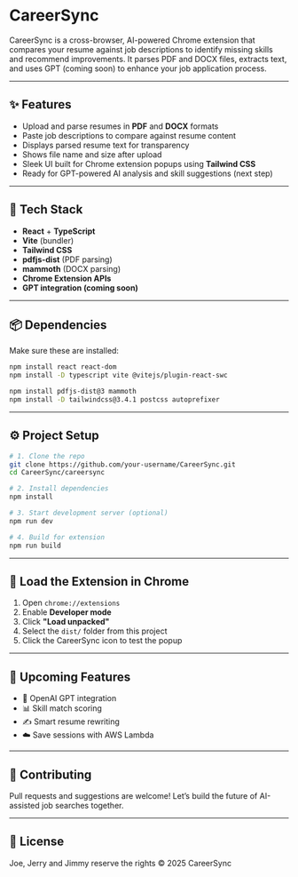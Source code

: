 # CareerSync

CareerSync is a cross-browser, AI-powered Chrome extension that compares your resume against job descriptions to identify missing skills and recommend improvements. It parses PDF and DOCX files, extracts text, and uses GPT (coming soon) to enhance your job application process.

---

## ✨ Features

- Upload and parse resumes in **PDF** and **DOCX** formats
- Paste job descriptions to compare against resume content
- Displays parsed resume text for transparency
- Shows file name and size after upload
- Sleek UI built for Chrome extension popups using **Tailwind CSS**
- Ready for GPT-powered AI analysis and skill suggestions (next step)

---

## 🚀 Tech Stack

- **React** + **TypeScript**
- **Vite** (bundler)
- **Tailwind CSS**
- **pdfjs-dist** (PDF parsing)
- **mammoth** (DOCX parsing)
- **Chrome Extension APIs**
- **GPT integration (coming soon)**

---

## 📦 Dependencies

Make sure these are installed:

```bash
npm install react react-dom
npm install -D typescript vite @vitejs/plugin-react-swc

npm install pdfjs-dist@3 mammoth
npm install -D tailwindcss@3.4.1 postcss autoprefixer
```

---

## ⚙️ Project Setup

```bash
# 1. Clone the repo
git clone https://github.com/your-username/CareerSync.git
cd CareerSync/careersync

# 2. Install dependencies
npm install

# 3. Start development server (optional)
npm run dev

# 4. Build for extension
npm run build
```

---

## 🧩 Load the Extension in Chrome

1. Open `chrome://extensions`
2. Enable **Developer mode**
3. Click **"Load unpacked"**
4. Select the `dist/` folder from this project
5. Click the CareerSync icon to test the popup

---

## 🧠 Upcoming Features

- 🔌 OpenAI GPT integration
- 📊 Skill match scoring
- ✍️ Smart resume rewriting
- ☁️ Save sessions with AWS Lambda

---


## 🙌 Contributing

Pull requests and suggestions are welcome! Let’s build the future of AI-assisted job searches together.

---

## 📝 License

Joe, Jerry and Jimmy reserve the rights © 2025 CareerSync
